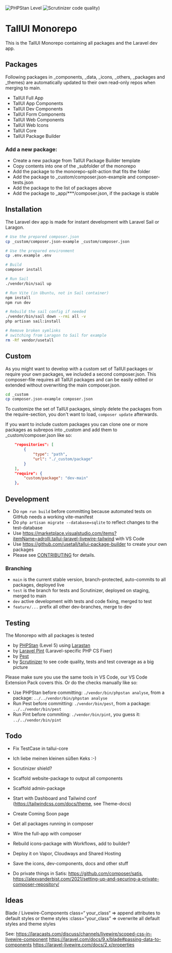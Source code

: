 ![PHPStan Level](https://img.shields.io/badge/PHPStan-level%205-brightgreen)
![Scrutinizer code quality)](https://img.shields.io/scrutinizer/quality/g/usetall/tallui/test)

# TallUI Monorepo

This is the TallUI Monorepo containing all packages and the Laravel dev app.


## Packages

Following packages in _components, _data, _icons, _others, _packages and _themes) are automatically updated to their own read-only repos when merging to main.

- TallUI Full App
- TallUI App Components
- TallUI Dev Components
- TallUI Form Components
- TallUI Web Components
- TallUI Web Icons
- TallUI Core
- TallUI Package Builder

### Add a new package:

- Create a new package from TallUI Package Builder template
- Copy contents into one of the _subfolder of the monorepo
- Add the package to the monorepo-split-action that fits the folder
- Add the package to _custom/composer.json-example and composer-tests.json
- Add the package to the list of packages above
- Add the package to _app/***/composer.json, if the package is stable


## Installation

The Laravel dev app is made for instant development with Laravel Sail or Laragon. 

```bash
# Use the prepared composer.json
cp _custom/composer.json-example _custom/composer.json

# Use the prepared environment
cp .env.example .env

# Build
composer install

# Run Sail
./vendor/bin/sail up

# Run Vite (in Ubuntu, not in Sail container)
npm install
npm run dev

# Rebuild the sail config if needed
./vendor/bin/sail down --rmi all -v
php artisan sail:install

# Remove broken symlinks 
# switching from Laragon to Sail for example
rm -Rf vendor/usetall
```


## Custom

As you might want to develop with a custom set of TallUI packages or require your own packages, we included a second composer.json. This composer-file requires all TallUI packages and can be easily edited or extended without overwriting the main composer.json.

```bash
cd _custom
cp composer.json-example composer.json
```

To customize the set of TallUI packages, simply delete the packages from the require-section, you don't want to load, ```composer update``` afterwards.

If you want to include custom packages you can clone one or more packages as subrepos into _custom and add them to _custom/composer.json like so:

```json
    "repositories": [
        {
            "type": "path",
            "url": "./_custom/package"
        }
    ],
    "require": {
        "custom/package": "dev-main"
    },
```


## Development

- Do `npm run build` before committing because automated tests on GitHub needs a working vite-manifest
- Do `php artisan migrate --database=sqlite` to reflect changes to the test-database
- Use https://marketplace.visualstudio.com/items?itemName=adrolli.tallui-laravel-livewire-tailwind with VS Code
- Use https://github.com/usetall/tallui-package-builder to create your own packages
- Please see [CONTRIBUTING](CONTRIBUTING.md) for details.


### Branching

- ```main``` is the current stable version, branch-protected, auto-commits to all packages, deployed live
- ```test``` is the branch for tests and Scrutinizer, deployed on staging, merged to main
- ```dev``` active development with tests and code fixing, merged to test
- ```feature/...``` prefix all other dev-branches, merge to dev


## Testing

The Monorepo with all packages is tested

- by [PHPStan](https://phpstan.org/) (Level 5) using [Larastan](https://github.com/nunomaduro/larastan)
- by [Laravel Pint](https://laravel.com/docs/pint) (Laravel-specific PHP CS Fixer)
- by [Pest](https://pestphp.com/) 
- by [Scrutinizer](https://scrutinizer-ci.com/g/usetall/tallui/) to see code quality, tests and test coverage as a big picture

Please make sure you use the same tools in VS Code, our VS Code Extension Pack covers this. Or do the checks manually like so:

- Use PHPStan before committing: ```./vendor/bin/phpstan analyse```, from a package: ```../../vendor/bin/phpstan analyse```
- Run Pest before committing: ```./vendor/bin/pest```, from a package: ```../../vendor/bin/pest```
- Run Pint before commiting: ```./vendor/bin/pint```, you guess it: ```../../vendor/bin/pint```


## Todo

- Fix TestCase in tallui-core
- Ich liebe meinen kleinen süßen Keks :-)
- Scrutinizer shield?


- Scaffold website-package to output all components
- Scaffold admin-package
- Start with Dashboard and Tailwind conf (https://tailwindcss.com/docs/theme, see Theme-docs)
- Create Coming Soon page
- Get all packages running in composer
- Wire the full-app with composer
- Rebuild icons-package with Workflows, add to builder?
- Deploy it on Vapor, Cloudways and Shared Hosting
- Save the icons, dev-components, docs and other stuff
- Do private things in Satis: https://github.com/composer/satis, https://alexvanderbist.com/2021/setting-up-and-securing-a-private-composer-repository/


## Ideas

Blade / Livewire-Components
class=“ your_class“ => append attributes to default styles or theme styles
:class=”your_class” => overwrite all default styles and theme styles

See:
https://laracasts.com/discuss/channels/livewire/scoped-css-in-livewire-component
https://laravel.com/docs/9.x/blade#passing-data-to-components
https://laravel-livewire.com/docs/2.x/properties
